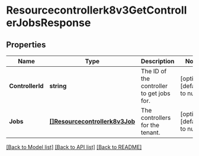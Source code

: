 # Resourcecontrollerk8v3GetControllerJobsResponse

## Properties
Name | Type | Description | Notes
------------ | ------------- | ------------- | -------------
**ControllerId** | **string** | The ID of the controller to get jobs for. | [optional] [default to null]
**Jobs** | [**[]Resourcecontrollerk8v3Job**](resourcecontrollerk8v3Job.md) | The controllers for the tenant. | [optional] [default to null]

[[Back to Model list]](../README.md#documentation-for-models) [[Back to API list]](../README.md#documentation-for-api-endpoints) [[Back to README]](../README.md)

